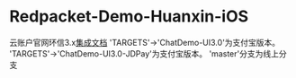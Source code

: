 # Redpacket-Demo-Huanxin-iOS
云账户官网环信3.x[集成文档](https://docs.yunzhanghu.com/integration/easemob3x/ios.html)
'TARGETS'->'ChatDemo-UI3.0'为支付宝版本。
'TARGETS'->'ChatDemo-UI3.0-JDPay'为支付宝版本。
'master'分支为线上分支
